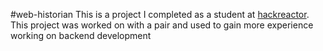 #web-historian
This is a project I completed as a student at [hackreactor](http://hackreactor.com). This project was worked on with a pair and used to gain more experience working on backend development
